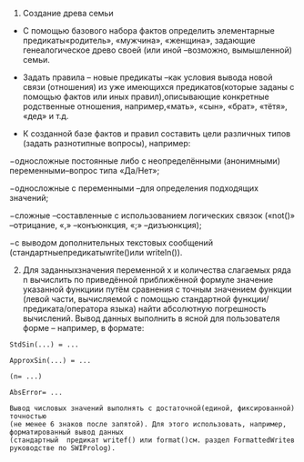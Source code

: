 1. Создание древа семьи

  - С помощью базового  набора фактов  определить элементарные предикаты«родитель», «мужчина», «женщина»,
  задающие генеалогическое древо своей (или иной –возможно, вымышленной) семьи.
  
  - Задать правила – новые предикаты –как условия вывода новой связи (отношения) из уже
  имеющихся предикатов(которые заданы с помощью фактов или иных правил),описывающие конкретные родственные отношения,
  например,«мать», «сын», «брат», «тётя», «дед» и т.д.
  
  - К  созданной  базе  фактов  и  правил  составить  цели  различных  типов
  (задать разнотипные вопросы), например: 
  
  −односложные постоянные либо с неопределёнными (анонимными) переменными–вопрос типа «Да/Нет»;
  
  −односложные с переменными –для определения подходящих значений;
  
  −сложные –составленные с использованием логических связок  («not()» –отрицание,  «,» –конъюнкция, «;» –дизъюнкция);
  
  −с  выводом  дополнительных  текстовых  сообщений  (стандартныепредикатыwrite()или writeln()).
  
  2. Для заданныхзначения переменной x и количества слагаемых ряда n вычислить по приведённой приближённой формуле значение указанной функциии
    путём сравнения с точным значением функции (левой  части,  вычисляемой с помощью  стандартной  функции/предиката/оператора языка)
    найти абсолютную погрешность вычислений. Вывод данных выполнить в ясной для пользователя форме – например, в формате:
    
    StdSin(...) = ...
    
    ApproxSin(...) = ...
    
    (n= ...)
    
    AbsError= ...
    
    Вывод числовых значений выполнять с достаточной(единой, фиксированной) точностью
    (не менее 6 знаков после запятой). Для этого использовать, например, форматированный вывод данных 
    (стандартный  предикат writef() или format()см. раздел FormattedWriteв руководстве по SWIProlog).
    
    

    
    
    
    
